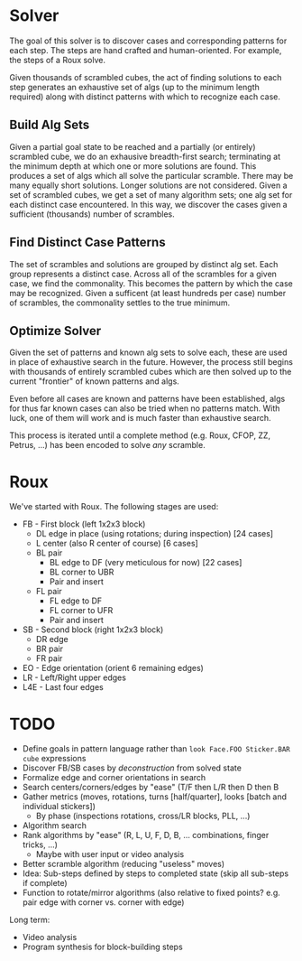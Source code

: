 ﻿# Solver

The goal of this solver is to discover cases and corresponding patterns for each step. The steps are hand crafted and human-oriented. For example, the steps of a Roux solve.

Given thousands of scrambled cubes, the act of finding solutions to each step generates an exhaustive set of algs (up to the minimum length required) along with distinct patterns with which to recognize each case.

## Build Alg Sets

Given a partial goal state to be reached and a partially (or entirely) scrambled cube, we do an exhausive breadth-first search; terminating at the minimum depth at which one or more solutions are found.
This produces a set of algs which all solve the particular scramble. There may be many equally short solutions. Longer solutions are not considered.
Given a set of scrambled cubes, we get a set of many algorithm sets; one alg set for each distinct case encountered. In this way, we discover the cases given a sufficient (thousands) number of scrambles.

## Find Distinct Case Patterns

The set of scrambles and solutions are grouped by distinct alg set. Each group represents a distinct case.
Across all of the scrambles for a given case, we find the commonality. This becomes the pattern by which the case may be recognized.
Given a sufficent (at least hundreds per case) number of scrambles, the commonality settles to the true minimum.

## Optimize Solver

Given the set of patterns and known alg sets to solve each, these are used in place of exhaustive search in the future.
However, the process still begins with thousands of entirely scrambled cubes which are then solved up to the current "frontier" of known patterns and algs.

Even before all cases are known and patterns have been established, algs for thus far known cases can also be tried when no patterns match. With luck, one of them will work and is much faster than exhaustive search.

This process is iterated until a complete method (e.g. Roux, CFOP, ZZ, Petrus, ...) has been encoded to solve _any_ scramble.

# Roux

We've started with Roux. The following stages are used:

- FB - First block (left 1x2x3 block)
    - DL edge in place (using rotations; during inspection) [24 cases]
	- L center (also R center of course) [6 cases]
	- BL pair
	    - BL edge to DF (very meticulous for now) [22 cases]
		- BL corner to UBR
		- Pair and insert
	- FL pair
	    - FL edge to DF
		- FL corner to UFR
		- Pair and insert
- SB - Second block (right 1x2x3 block)
    - DR edge
    - BR pair
	- FR pair
- EO - Edge orientation (orient 6 remaining edges)
- LR - Left/Right upper edges
- L4E - Last four edges

# TODO

- Define goals in pattern language rather than `look Face.FOO Sticker.BAR cube` expressions
- Discover FB/SB cases by *deconstruction* from solved state
- Formalize edge and corner orientations in search
- Search centers/corners/edges by "ease" (T/F then L/R then D then B
- Gather metrics (moves, rotations, turns [half/quarter], looks [batch and individual stickers])
    - By phase (inspections rotations, cross/LR blocks, PLL, ...)
- Algorithm search
- Rank algorithms by "ease" (R, L, U, F, D, B, ... combinations, finger tricks, ...)
    - Maybe with user input or video analysis
- Better scramble algorithm (reducing "useless" moves)
- Idea: Sub-steps defined by steps to completed state (skip all sub-steps if complete)
- Function to rotate/mirror algorithms (also relative to fixed points? e.g. pair edge with corner vs. corner with edge)

Long term:
- Video analysis
- Program synthesis for block-building steps